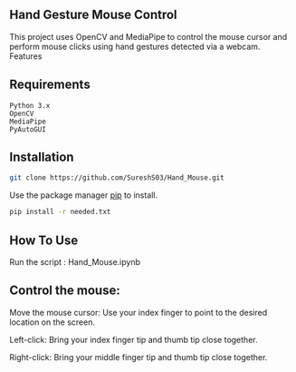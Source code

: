 ## Hand Gesture Mouse Control

This project uses OpenCV and MediaPipe to control the mouse cursor and perform mouse clicks using hand gestures detected via a webcam.
Features

## Requirements

    Python 3.x
    OpenCV
    MediaPipe
    PyAutoGUI

## Installation

```bash
git clone https://github.com/SureshS03/Hand_Mouse.git
```

Use the package manager [pip](https://pip.pypa.io/en/stable/) to install.

```bash
pip install -r needed.txt
```


## How To Use

Run the script : Hand_Mouse.ipynb

## Control the mouse:

Move the mouse cursor: Use your index finger to point to the desired location on the screen.

Left-click: Bring your index finger tip and thumb tip close together.

Right-click: Bring your middle finger tip and thumb tip close together.
